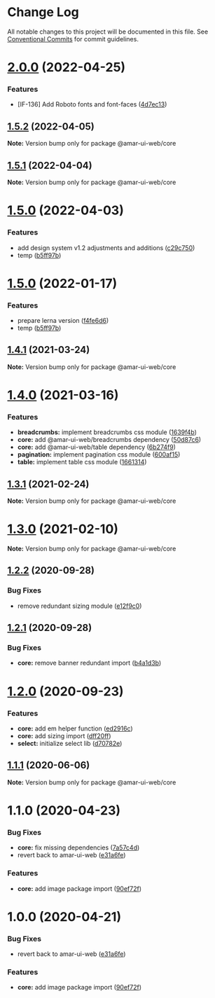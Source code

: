# Change Log

All notable changes to this project will be documented in this file.
See [Conventional Commits](https://conventionalcommits.org) for commit guidelines.

# [2.0.0](https://github.com/tunaiku/amar-ui-web/compare/v1.5.2...v2.0.0) (2022-04-25)


### Features

* [IF-136] Add Roboto fonts and font-faces ([4d7ec13](https://github.com/tunaiku/amar-ui-web/commit/4d7ec13730e7183a433a2d8957ad406e0974e8c4))





## [1.5.2](https://github.com/tunaiku/amar-ui-web/compare/v1.5.1...v1.5.2) (2022-04-05)

**Note:** Version bump only for package @amar-ui-web/core





## [1.5.1](https://github.com/tunaiku/amar-ui-web/compare/v1.5.0...v1.5.1) (2022-04-04)

**Note:** Version bump only for package @amar-ui-web/core





# [1.5.0](https://github.com/tunaiku/amar-ui-web/compare/v1.4.1...v1.5.0) (2022-04-03)


### Features

* add design system v1.2 adjustments and additions ([c29c750](https://github.com/tunaiku/amar-ui-web/commit/c29c7500294dc9eeb34087b58d144521d16aa884))
* temp ([b5ff97b](https://github.com/tunaiku/amar-ui-web/commit/b5ff97b220499fe0f1da03b77afb4a752a9448b8))





# [1.5.0](https://github.com/tunaiku/amar-ui-web/compare/v1.4.1...v1.5.0) (2022-01-17)


### Features

* prepare lerna version ([f4fe6d6](https://github.com/tunaiku/amar-ui-web/commit/f4fe6d69a4612efd00eba4cb18d21bdc6610a035))
* temp ([b5ff97b](https://github.com/tunaiku/amar-ui-web/commit/b5ff97b220499fe0f1da03b77afb4a752a9448b8))





## [1.4.1](https://github.com/tunaiku/amar-ui-web/compare/v1.4.0...v1.4.1) (2021-03-24)

**Note:** Version bump only for package @amar-ui-web/core





# [1.4.0](https://github.com/tunaiku/amar-ui-web/compare/v1.3.1...v1.4.0) (2021-03-16)


### Features

* **breadcrumbs:** implement breadcrumbs css module ([1639f4b](https://github.com/tunaiku/amar-ui-web/commit/1639f4bbaf465eca1243f9d0c96956a906149ad8))
* **core:** add @amar-ui-web/breadcrumbs dependency ([50d87c6](https://github.com/tunaiku/amar-ui-web/commit/50d87c61abe4765c792d381e93dd2527b864cd89))
* **core:** add @amar-ui-web/table dependency ([6b274f9](https://github.com/tunaiku/amar-ui-web/commit/6b274f95cafda943ced7f3eb5492eb60aedf4187))
* **pagination:** implement pagination css module ([600af15](https://github.com/tunaiku/amar-ui-web/commit/600af1588770e53d3510912ecea0d1530b6ab781))
* **table:** implement table css module ([1661314](https://github.com/tunaiku/amar-ui-web/commit/16613141cc12a3bcb103e51d7905de22058b2780))





## [1.3.1](https://github.com/tunaiku/amar-ui-web/compare/v1.3.0...v1.3.1) (2021-02-24)

**Note:** Version bump only for package @amar-ui-web/core





# [1.3.0](https://github.com/tunaiku/amar-ui-web/compare/v1.2.2...v1.3.0) (2021-02-10)

**Note:** Version bump only for package @amar-ui-web/core





## [1.2.2](https://github.com/tunaiku/amar-ui-web/compare/v1.2.1...v1.2.2) (2020-09-28)


### Bug Fixes

* remove redundant sizing module ([e12f9c0](https://github.com/tunaiku/amar-ui-web/commit/e12f9c091b5a440b53df7e8a11186754e162076f))





## [1.2.1](https://github.com/tunaiku/amar-ui-web/compare/v1.2.0...v1.2.1) (2020-09-28)


### Bug Fixes

* **core:** remove banner redundant import ([b4a1d3b](https://github.com/tunaiku/amar-ui-web/commit/b4a1d3bf5cd17ded46d9d6d07929e7e8320320cd))





# [1.2.0](https://github.com/tunaiku/amar-ui-web/compare/v1.1.1...v1.2.0) (2020-09-23)


### Features

* **core:** add em helper function ([ed2916c](https://github.com/tunaiku/amar-ui-web/commit/ed2916cbb9197b0821d3633592791d7454e2462a))
* **core:** add sizing import ([dff20ff](https://github.com/tunaiku/amar-ui-web/commit/dff20ff81e598676447aafe445b725f63dcc6029))
* **select:** initialize select lib ([d70782e](https://github.com/tunaiku/amar-ui-web/commit/d70782ef616a45ef9eeeeed1e3fc29f0ba758205))





## [1.1.1](https://github.com/tunaiku/amar-ui-web/compare/v1.1.0...v1.1.1) (2020-06-06)

**Note:** Version bump only for package @amar-ui-web/core





# 1.1.0 (2020-04-23)


### Bug Fixes

* **core:** fix missing dependencies ([7a57c4d](https://github.com/tunaiku/amar-ui-web/commit/7a57c4d6453eee4d1e93f5f45078ff6a9c77f8d9))
* revert back to amar-ui-web ([e31a6fe](https://github.com/tunaiku/amar-ui-web/commit/e31a6fee8b131a7af180cfee279eb2aabda47608))


### Features

* **core:** add image package import ([90ef72f](https://github.com/tunaiku/amar-ui-web/commit/90ef72fdff905a803c3a6942bd3770a46539559e))





# 1.0.0 (2020-04-21)


### Bug Fixes

* revert back to amar-ui-web ([e31a6fe](https://github.com/tunaiku/amar-ui-web/commit/e31a6fee8b131a7af180cfee279eb2aabda47608))


### Features

* **core:** add image package import ([90ef72f](https://github.com/tunaiku/amar-ui-web/commit/90ef72fdff905a803c3a6942bd3770a46539559e))
